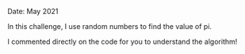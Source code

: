 Date: May 2021

In this challenge, I use random numbers to find the value of pi.

I commented directly on the code for you to understand the algorithm!

